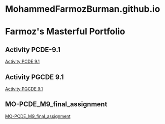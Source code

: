 # MohammedFarmozBurman.github.io

# Farmoz's Masterful Portfolio

## Activity PCDE-9.1
[Activity PCDE 9.1](https://mohammedfarmozburman.github.io/PCDE-Activity-9.1/)

## Activity PGCDE 9.1
[Activity PGCDE 9.1](https://mohammedfarmozburman.github.io/PGCDE-Activity-9.1/)

## MO-PCDE_M9_final_assignment 
[MO-PCDE_M9_final_assignment](https://github.com/MohammedFarmozBurman/MO-PCDE_M9_final_assignment)